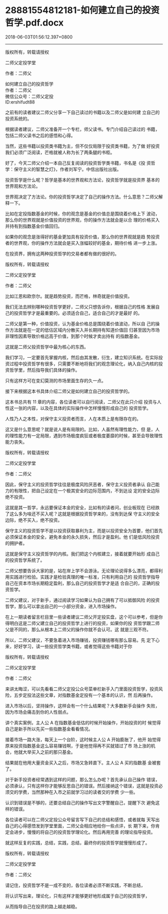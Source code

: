 # 28881554812181-如何建立自己的投资哲学.pdf.docx

2018-06-03T01:56:12.397+0800

----

版权所有，转载请授权

二师父定投学堂

作者：二师父

如何建立自己的投资哲学   
作者：二师父   
微信公众号：二师父定投   
ID:ershifudt88 

之前有的读者建议二师父分享一下自己读过的书籍以及二师父是如何建 立自己的投资系统的。 

根据读者建议，二师父准备开一个专栏，师父读书。专门介绍自己读过的 书籍，包括二师父读书之后的感悟和心得。 

当然，这些书籍以投资类书籍为主，但不仅仅局限于投资类书籍，为了做 好投资我们必须广泛阅读，芒格就被人称为长了两条腿的书柜。 

好了，今天二师父介绍一本自己反复阅读的投资哲学类书籍，书名是《投 资哲学：保守主义的智慧之灯》，作者刘军宁。中信出版社出版。 

投资哲学是什么呢？哲学是基本的世界观和方法论，投资哲学就是投资界 基本的世界观和方法论。 

世界观决定了方法论。你的投资哲学决定了自己的操作方法。什么意思？二师父解释一下。 

比如在定投指数基金的时候，你的观念是基金的价值总是围绕着价格上下 波动，那么你的世界观就是价值投资的世界观，你的操作方法就会是以合 理的价格买入并持有到指数基金价值回归。 

如果你的观念是涨得好的基金更加具有投资价值，那么你的世界观就是趋 势投资者的世界观，你的操作方法就会是买入涨幅较好的基金，期待价格 进一步上涨。 

在投资界，拥有这两种投资哲学的交易者都有做的很好的。 

版权所有，转载请授权

二师父定投学堂

作者：二师父

比如江恩和欧奈尔。就是趋势投资，而芒格，林奇就是价值投资。 

我们无法去辨别哪种投资哲学更好，二师父只想告诉你，根据自己的性格 发展自己的投资哲学才是最重要的。必须适合自己，适合自己的才是最好 的。 

二师父是第一种，价值投资，认为基金价格总是围绕着价值波动，所以自 己的操作方法就是在一定的低估区域内分散买入并长期持有知道价值回 归甚至因为市场非理性因素导致价格远高于价值，到那个时候才卖出持有 的指数基金。 

这就是二师父投资哲学中最为核心的东西。 

我们学习，一定要首先掌握内核，然后由其发散，衍生，建立知识系统。在实际投资过程中投资哲学有很多，只需要不断地将我们的观念理论化，纳入自己内核的投资哲学里，然后指导我们具体的操作。 

只有这样方可在变幻莫测的市场里面生存的久一点。 

接下来根据这本书具体介绍二师父是如何建立自己的投资哲学的。 

这本书总共有 11 章的内容，各位读者可以自行阅读，二师父在此只介绍 投资与人性这一张的内容，以及在具体的实际操作中怎样慢慢形成自己的 投资哲学。 

人性乃人之本性，对保守主义投资者而言，人在本质上是有限存在的。 

这又是什么意思呢？就是说人是有局限的。比如，人虽然有理性能力，但 是，人的理性能力有一定局限，遇到市场极度疯狂或者极度萎靡的时候，甚至会导致理性能力丧失。 

版权所有，转载请授权

二师父定投学堂

作者：二师父

因此，保守主义的投资哲学往往是极度风险厌恶者，保守主义投资者承认 自己能力的有限性，把自己设定在一个极其安全的边际范围内，不到达设 定的安全边际绝不投资。 

这就是其一哲学，永远要保证本金的安全，比如有的读者问，创业板现在 已经跌了这么多为啥还不买入呢？这就是根据投资哲学来的，没有到达保 守主义的安全边际，绝不买入，绝不投资。 

保守主义的投资哲学不是以投资获取暴利为主，而是以投资安全为首要，他们首先必须保证本金的安全，避免本金的永久损失，然后才是盈利。他 们是低风险投资的拥护者。 

这就是保守主义投资哲学的内核。我们把这个内核建立，接着就要开始形 成自己的投资哲学系统了。 

二师父想要告诉大家的是，站在岸上学不会游泳。无论理论说得多么漂亮，都得利用实践进行检验。实践才是检验真理的唯一标准，只有利用自己的 投资哲学指导自己在资本市场长期稳定盈利，那么自己的投资哲学才是适 合自己的，正确的投资哲学。 

二师父建议，对于新手，通过阅读学习如果认为自己拥有了可以抵御风险 的投资哲学，那么可以拿出自己的一小部分资金，进入市场操作。 

在上一期读者留言栏目里一些读者建议二师父开定投实盘，这个可以参考，但是你得明白这是二师父建立自己的投资哲学上进行的投资，如果你的投 资哲学跟二师父是不同的，那么从根本上二师父的操作你就不会认可。这 就是三观不符。 

所以，二师父建议，不要急着进入市场赚钱，投资赚钱哪有那么容易。先 定下心来，好好学习，读一些投资哲学类书籍，或者觉得这些书籍对于你

版权所有，转载请授权

二师父定投学堂

作者：二师父

来讲太晦涩，可以先看看二师父定投公众号菜单栏新手入门里面投资哲学，投资风险，五步定投法这些文章，对指数基金定投有一个基本的认识，然 后再操作。 

进入市场以后，坚持操作，这样会有一个什么结果呢？大多数新手会操作 失败，因为市场会痛击到你的人性弱点。 

讲个真实案例，主人公 A 在指数基金低估的时候开始操作，开始投资的时 候觉得自己是新手所以先买一些指数基金看看情况。 

接着市场一路大涨，每天上一个台阶，这时候主人公 A 开始膨胀了，他开 始觉得原来投资指数基金这么容易赚钱啊，于是他觉得再不买就错过了市 场上涨的机会，他就大举买入之前的那只基金。 

结果就在他用大量资金买入之后，市场又急转直下。主人公 A 买的指数基 金被套了。 

对于新手投资者经常遇到这样的问题，那么怎么办呢？首先承认自己操作 错误，必须承认，只有这样你才能够反思自己的错误。然后接纳这个错误，这就是投资必须交的学费，当然那种在入市之前就学习过的读者交的学费 少一些。 

认识到错误是不够的，还要总结自己的操作写出文字警醒自己，提醒下次 避免这样的错误。 

各位读者可以在二师父定投公众号留言写下自己的总结和感悟，或者就每 天写出自己的心得感悟发到学堂里面，二师父会相应地给你一些点评，长 期下来，你肯定会进步，慢慢的将自己的投资哲学理论化。然后再用完善 的理论指导投资。 

就这样反复的实践，总结，实践，总结，最终你的投资哲学就慢慢形成了。

版权所有，转载请授权

二师父定投学堂

作者：二师父

请记住，投资哲学不是一成不变的，各位读者必须不断实践，不断总结，

将认识写出来，理论化，只有这样才能够更好地形成属于自己的投资哲学，

从而指导自己在投资的路上越走越稳。 

